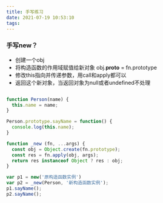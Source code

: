 ```yaml
---
title: 手写练习
date: 2021-07-19 10:53:10
tags:
---
```


### 手写new？
+ 创建一个obj
+ 将构造函数的作用域赋值给新对象 obj.__proto__ = fn.prototype
+ 修改this指向并传递参数，用call和apply都可以
+ 返回这个新对象，当返回对象为null或者undefined不处理

``` js

function Person(name) {
  this.name = name;
}

Person.prototype.sayName = function() {
  console.log(this.name);
}

function _new (fn, ...args) {
  const obj = Object.create(fn.prototype);
  const res = fn.apply(obj, args);
  return res instanceof Object ? res : obj;
}

var p1 = new('原构造函数实例')
var p2 = _new(Person, '新构造函数实例');
p1.sayName();
p2.sayName();

```